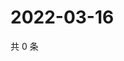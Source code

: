 # 2022-03-16

共 0 条

<!-- BEGIN WEIBO -->
<!-- 最后更新时间 Wed Mar 16 2022 13:12:07 GMT+0800 (China Standard Time) -->

<!-- END WEIBO -->
